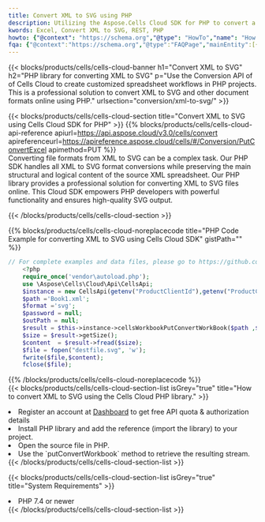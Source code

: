 ```yaml
---
title: Convert XML to SVG using PHP 
description: Utilizing the Aspose.Cells Cloud SDK for PHP to convert a XML format file to a SVG format file. 
kwords: Excel, Convert XML to SVG, REST, PHP
howto: {"@context": "https://schema.org","@type": "HowTo","name": "How to convert XML to SVG using the Cells Cloud PHP library.","description": "How to convert XML to SVG using the Cells Cloud PHP library.","image": {"@type": "ImageObject"},"url": "/php/conversion/xml-to-svg/","step": [{ "@type": "HowToStep","name": "How to convert XML to SVG using the Cells Cloud PHP library. step 1", "image": {"@type": "ImageObject",},"url": "/php/conversion/xml-to-svg/","text": "Register an account at <a href='https://dashboard.aspose.cloud/'>Dashboard</a> to get free API quota & authorization details",},{ "@type": "HowToStep","name": "How to convert XML to SVG using the Cells Cloud PHP library. step 1", "image": {"@type": "ImageObject",},"url": "/php/conversion/xml-to-svg/","text": "Install PHP library and add the reference (import the library) to your project.",},{ "@type": "HowToStep","name": "How to convert XML to SVG using the Cells Cloud PHP library. step 1", "image": {"@type": "ImageObject",},"url": "/php/conversion/xml-to-svg/","text": "Open the source file in PHP.",},{ "@type": "HowToStep","name": "How to convert XML to SVG using the Cells Cloud PHP library. step 1", "image": {"@type": "ImageObject",},"url": "/php/conversion/xml-to-svg/","text": "Use the `putConvertWorkbook` method to retrieve the resulting stream.",}, ],"supply": {"@type": "HowToSupply","name": "document"},"tool": [{"@type": "HowToTool","name": "phpstorm, Visual Studio Code, Eclipse"},{"@type": "HowToTool","name": "Aspose Cells"}],"totalTime": "PT6M"}
fqa: {"@context":"https://schema.org","@type":"FAQPage","mainEntity":[{"@type":"Question","name":"Why convert file formats in C# using REST API?","acceptedAnswer":{"@type":"Answer","text":"Documents are encoded in many ways, and some files may be incompatible with the software you use. To open and read such files, just convert them to appropriate file formats.<br/><ol><li>Install .NET SDK and add the reference (import the library) to your project.</li><li>Open the source file in C# using REST API.</li><li>Call the PutConvertWorkbookRequest() method, passing an output filename with required extension.</li><li>Get the result of conversion as a separate file.</li></ol>"}},{"@type":"Question","name":"What file formats can I convert with your C# library?","acceptedAnswer":{"@type":"Answer","text":"We support a variety of file formats for conversion using .NET library, including XLSX, Excel, xls , PDF, CSV, HTML, Markdown, XML, PNG, JPG, TIFF, Json, TXT and many more."}},{"@type":"Question","name":"What is the maximum allowed file size for conversion using this .NET library?","acceptedAnswer":{"@type":"Answer","text":"There are no file size limits for format conversions using .NET library."}}]}
---
```



{{< blocks/products/cells/cells-cloud-banner h1="Convert XML to SVG" h2="PHP library for converting XML to SVG" p="Use the Conversion API of of Cells Cloud to create customized spreadsheet workflows in PHP projects. This is a professional solution to convert XML to SVG and other document formats online using PHP." urlsection="conversion/xml-to-svg/" >}}

{{< blocks/products/cells/cells-cloud-section  title="Convert XML to SVG using Cells Cloud SDK for PHP" >}}
{{% blocks/products/cells/cells-cloud-api-reference  apiurl=https://api.aspose.cloud/v3.0/cells/convert  apireferenceurl=https://apireference.aspose.cloud/cells/#/Conversion/PutConvertExcel  apimethod=PUT %}}
<br/>
Converting file formats from XML to SVG can be a complex task. Our PHP SDK handles all XML to SVG format conversions while preserving the main structural and logical content of the source XML spreadsheet. Our PHP library provides a professional solution for converting XML to SVG files online. This Cloud SDK empowers PHP developers with powerful functionality and ensures high-quality SVG output.

{{< /blocks/products/cells/cells-cloud-section >}}

{{% blocks/products/cells/cells-cloud-noreplacecode title="PHP Code Example for converting XML to SVG using Cells Cloud SDK" gistPath="" %}}
 
```php
// For complete examples and data files, please go to https://github.com/aspose-cells-cloud/aspose-cells-cloud-php/
    <?php
    require_once('vendor\autoload.php');
    use \Aspose\Cells\Cloud\Api\CellsApi;
    $instance = new CellsApi(getenv("ProductClientId"),getenv("ProductClientSecret"));
    $path ='Book1.xml';    
    $format ='svg';
    $password = null;
    $outPath = null;      
    $result = $this->instance->cellsWorkbookPutConvertWorkBook($path ,$format, $password,  $outPath);
    $size = $result->getSize();
    $content  = $result->fread($size);
    $file = fopen("destfile.svg", 'w');
    fwrite($file,$content);
    fclose($file);
```
 
{{% /blocks/products/cells/cells-cloud-noreplacecode  %}}
<br/>
{{< blocks/products/cells/cells-cloud-section-list isGrey="true"  title="How to convert XML to SVG using the Cells Cloud PHP library." >}}
<li>Register an account at <a href="https://dashboard.aspose.cloud/">Dashboard</a> to get free API quota & authorization details</li>
<li>Install PHP library and add the reference (import the library) to your project.</li>
<li>Open the source file in PHP.</li>
<li>Use the `putConvertWorkbook` method to retrieve the resulting stream.</li>
{{< /blocks/products/cells/cells-cloud-section-list >}}

{{< blocks/products/cells/cells-cloud-section-list isGrey="true"  title="System Requirements" >}}
<li>PHP 7.4 or newer</li>
{{< /blocks/products/cells/cells-cloud-section-list >}}
